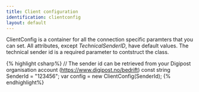 ```yaml
---
title: Client configuration
identification: clientconfig
layout: default
---
```


ClientConfig is a container for all the connection specific paramters that you can set. All attributes, except _TechnicalSenderID_, have default values.  The technical sender id is a required parameter to contstruct the class.

{% highlight csharp%}
// The sender id can be retrieved from your Digipost organisation account (https://www.digipost.no/bedrift)
 const string SenderId = "123456";
 var config = new ClientConfig(SenderId);
{% endhighlight%}